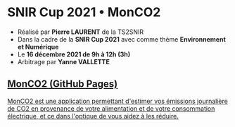 # SNIR Cup 2021 • MonCO2
* Réalisé par **Pierre LAURENT** de la TS2SNIR
* Dans la cadre de la **SNIR Cup 2021** avec comme thème **Environnement et Numérique**
* Le **16 décembre 2021 de 9h à 12h (3h)**
* Arbitrage par **Yanne VALLETTE**

## [MonCO2 (GitHub Pages)](https://pierrelaurent94.github.io/SNIR_Cup/)

[MonCO2 est une application permettant d'estimer vos émissions journalière de CO2 en provenance de votre alimentation et de votre consommation électrique, et ce dans l'optique de vous aidez à les réduire.
](https://pierrelaurent94.github.io/SNIR_Cup/)

